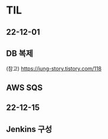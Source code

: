 # TIL

## 22-12-01
## DB 복제


(참고) https://jung-story.tistory.com/118


## AWS SQS


## 22-12-15
## Jenkins 구성 
